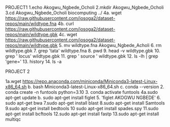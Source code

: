 PROJECT1
1.echo Akogwu_Ngbede_Ocholi
2.mkdir Akogwu_Ngbede_Ocholi
3.cd Akogwu_Ngbede_Ocholi biocomputing ../ 
4a. wget https://raw.githubusercontent.com/josoga2/dataset-repos/main/wildtype.fna
4b. curl https://raw.githubusercontent.com/josoga2/dataset-repos/main/wildtype.gbk
4c. wget https://raw.githubusercontent.com/josoga2/dataset-repos/main/wildtype.gbk
5. mv wildtype.fna Akogwu_Ngbede_Acholi
6. rm wildtype.gbk
7. grep 'tata' wildtype.fna
8. pwd
9. head -v wildtype.gbk
10. grep ' locus' wildtype.gbk
11. grep ' source ' wildtype.gbk
12. ls -lh | grep 'gene='
13. history
14. ls -a

PROJECT 2

1a.wget https://repo.anaconda.com/miniconda/Miniconda3-latest-Linux-x86_64.sh
b. bash Miniconda3-latest-Linux-x86_64.sh
c. conda --version
2. conda create -n funtools  python=3.10
3. conda activate funtools
4a.sudo apt-get update
b. sudo apt-get install figlet
5. 'figlet AKOGWU NGBEDE'
6. sudo apt-get bwa
7.sudo apt-get install blast
8.sudo apt-get install Samtools
9.sudo apt-get install bedtools
10 sudo apt-get install spades.spy
11.sudo apt-get install bcftools
12.sudo apt-get install fastp
13.sudo apt-get install multiqc
